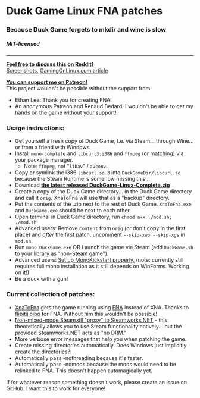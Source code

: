 # Duck Game Linux FNA patches
### Because Duck Game forgets to mkdir and wine is slow
##### MIT-licensed
----

[**Feel free to discuss this on Reddit!**](https://www.reddit.com/r/linux_gaming/comments/6zqrrx/duckgamelinux_fna_custom_steamworks_bindings_some/)  
[Screenshots](https://twitter.com/0x0ade/status/907745108010946560), [GamingOnLinux.com article](https://www.gamingonlinux.com/articles/want-to-play-duck-game-on-linux-well-its-possible-thanks-to-xnatofna.10339)

[**You can support me on Patreon!**](https://www.patreon.com/0x0ade)  
This project wouldn't be possible without the support from:
* Ethan Lee: Thank you for creating FNA!
* An anonymous Patreon and Renaud Bedard: I wouldn't be able to get my hands on the game without your support!

### Usage instructions:
* Get yourself a fresh copy of Duck Game, f.e. via Steam... through Wine... or from a friend with Windows.
* Install `mono-complete` and `libcurl3:i386` and `ffmpeg` (or matching) via your package manager.
    * Note: `ffmpeg`, not "`libav`" / `avconv`.
* Copy or symlink the i386 `libcurl.so.3` into `DuckGameDir/libcurl.so` because the Steam Runtime is somehow missing this...
* Download [**the latest released DuckGame-Linux-Complete.zip**](https://github.com/0x0ade/DuckGame-Linux/releases)
* Create a copy of the Duck Game directory... in the Duck Game directory and call it `orig`. XnaToFna will use that as a "backup" directory.
* Put the contents of the .zip next to the rest of Duck Game. `XnaToFna.exe` and `DuckGame.exe` should be next to each other.
* Open terminal in Duck Game directory, run `chmod a+x ./mod.sh; ./mod.sh`
* Advanced users: Remove `Content` from `orig` (or don't copy in the first place) and _after_ the first patch, uncomment `--skip-xwb --skip-xgs` in `mod.sh`.
* Run `mono DuckGame.exe` OR Launch the game via Steam (add `DuckGame.sh` to your library as "non-Steam game").
* Advanced users: [Set up MonoKickstart properly.](https://github.com/flibitijibibo/MonoKickstart) (note: currently still requires full mono installation as it still depends on WinForms. Working on it!)
* Be a duck with a gun!

### Current collection of patches:
* [XnaToFna](https://github.com/0x0ade/XnaToFna) gets the game running using [FNA](https://fna-xna.github.io/) instead of XNA. Thanks to [flibitijibibo](https://www.patreon.com/flibitijibibo) for FNA. Without him this wouldn't be possible!
* [Non-mixed-mode Steam.dll "proxy" to Steamworks.NET](https://github.com/0x0ade/DuckGame-Linux/tree/master/Steam) - this theoretically allows you to use Steam functionality natively... but the provided Steamworks.NET acts as "no DRM."
* More verbose error messages that help you when patching the game.
* Create missing directories automatically. Does Windows just implicitly create the directories?!
* Automatically pass -nothreading because it's faster.
* Automatically pass -nomods because the mods would need to be relinked to FNA. This doesn't happen automagically yet.

If for whatever reason something doesn't work, please create an issue on GitHub. I want this to work for everyone!
